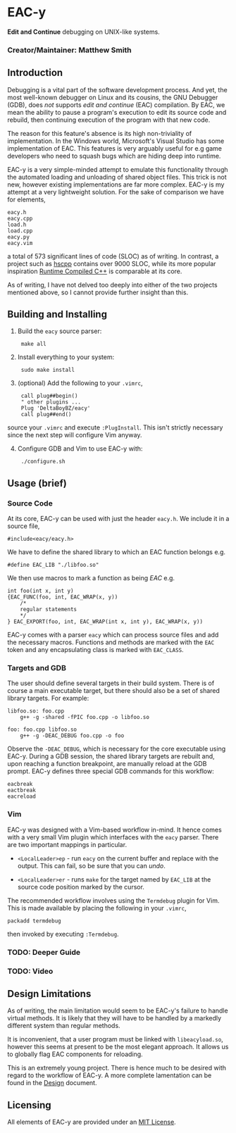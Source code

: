 # EAC-y 

**Edit and Continue** debugging on UNIX-like systems. 

### Creator/Maintainer: Matthew Smith

## Introduction

Debugging is  a  vital  part  of  the  software  development
process.  And yet, the most well-known debugger on Linux and
its cousins, the GNU Debugger  (GDB),  does  *not*  supports
*edit and continue* (EAC) compilation.  By EAC, we mean  the
ability to pause a program's execution to  edit  its  source
code and rebuild, then continuing execution of  the  program
with that new code. 

The  reason  for  this  feature's  absence   is   its   high
non-triviality of  implementation.   In  the  Windows  world,
Microsoft's Visual Studio has some  implementation  of  EAC.
This  features  is  very  arguably  useful  for   e.g   game
developers who need to squash bugs  which  are  hiding  deep
into runtime. 

EAC-y is  a  very  simple-minded  attempt  to  emulate  this
functionality through the automated loading and unloading of
shared object files. This trick is not new, however existing
implementations are far more complex. EAC-y is my attempt at 
a very lightweight solution. For the sake of comparison we
have for elements, 

    eacy.h
    eacy.cpp
    load.h
    load.cpp
    eacy.py
    eacy.vim

a total of 573  significant  lines  of  code  (SLOC)  as  of
writing. In contrast, a project such as
[hscpp](https://github.com/jheruty/hscpp) contains over  9000
SLOC, while its more popular inspiration  [Runtime  Compiled
C++](https://github.com/RuntimeCompiledCPlusPlus/RuntimeCompiledCPlusPlus)
is comparable at its core. 

As of writing, I have not delved too deeply into  either  of
the two  projects  mentioned  above,  so  I  cannot  provide
further insight than this. 

## Building and Installing

1. Build the `eacy` source parser: 

        make all

2. Install everything to your system: 

        sudo make install

3. (optional) Add the following to your `.vimrc`,

        call plug##begin()
        " other plugins ...
        Plug 'DeltaBoyBZ/eacy'
        call plug##end()
source your `.vimrc` and execute `:PlugInstall`.  This isn't
strictly necessary since the next step  will  configure  Vim
anyway. 

4. Configure GDB and Vim to use EAC-y with: 

        ./configure.sh

## Usage (brief)

### Source Code 

At its core, EAC-y can be used with just the header `eacy.h`. We include it in a
source file,

    #include<eacy/eacy.h>

We have to define the shared library to which an EAC
function belongs e.g.

    #define EAC_LIB "./libfoo.so"

We then use macros to mark a function as being *EAC* e.g.

    int foo(int x, int y)
    {EAC_FUNC(foo, int, EAC_WRAP(x, y))
        /*
        regular statements
        */
    } EAC_EXPORT(foo, int, EAC_WRAP(int x, int y), EAC_WRAP(x, y))

EAC-y comes with a parser `eacy` which can process source files and add the
necessary macros. Functions and methods are marked with the `EAC` token and any
encapsulating class is marked with `EAC_CLASS`. 

### Targets and GDB 

The user  should  define  several  targets  in  their  build
system.  There is of course a main  executable  target,  but
there should also  be  a  set  of  shared  library  targets.
For example: 

    libfoo.so: foo.cpp
        g++ -g -shared -fPIC foo.cpp -o libfoo.so

    foo: foo.cpp libfoo.so
        g++ -g -DEAC_DEBUG foo.cpp -o foo

Observe the `-DEAC_DEBUG`, which is necessary for  the  core
executable using EAC-y.  During a GDB  session,  the  shared
library targets are rebuilt and, upon  reaching  a  function
breakpoint, are manually reload at the  GDB  prompt.   EAC-y
defines  three  special  GDB  commands  for  this  workflow:

    eacbreak
    eactbreak
    eacreload

### Vim 

EAC-y was designed with a Vim-based  workflow  in-mind.   It
hence comes with a very small Vim  plugin  which  interfaces
with the `eacy` parser.  There are two important mappings in
particular.

- `<LocalLeader>ep` - run `eacy` on the current buffer and replace
    with the output. This can fail, so be sure that you can
    *undo*. 

- `<LocalLeader>er` - runs `make` for the target named by `EAC_LIB` at 
  the source code position marked by the cursor.

The recommended  workflow  involves  using  the  `Termdebug`
plugin for Vim.  This  is  made  available  by  placing  the
following in your `.vimrc`,

    packadd termdebug

then invoked by executing `:Termdebug`. 

### TODO: Deeper Guide 

### TODO: Video

## Design Limitations

As  of  writing,  the  main  limitation  would  seem  to  be
EAC-y's failure to handle virtual methods. It is likely that
they will have to be handled by a markedly different  system
than regular methods.

It is inconvenient, that a user program must be linked  with
`libeacyload.so`, however this seems at present  to  be  the
most elegant approach.  It allows us to  globally  flag  EAC
components for reloading.

This is an extremely young project.  There is hence much  to
be desired with regard to the workflow  of  EAC-y.   A  more
complete lamentation  can  be  found   in   the
[Design](design.md) document.

## Licensing

All elements of EAC-y are provided under an [MIT License](LICENSE.txt). 

